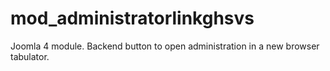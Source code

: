 # mod_administratorlinkghsvs
 Joomla 4 module. Backend button to open administration in a new browser tabulator.

